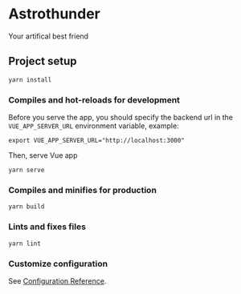 # Astrothunder

Your artifical best friend

## Project setup

```command-line
yarn install
```

### Compiles and hot-reloads for development

Before you serve the app, you should specify the backend url in the `VUE_APP_SERVER_URL` environment variable, example:

```command-line
export VUE_APP_SERVER_URL="http://localhost:3000"
```

Then, serve Vue app

```command-line
yarn serve
```

### Compiles and minifies for production

```command-line
yarn build
```

### Lints and fixes files

```command-line
yarn lint
```

### Customize configuration

See [Configuration Reference](https://cli.vuejs.org/config/).
